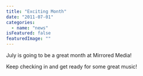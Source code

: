 ```yaml
---
title: "Exciting Month"
date: "2011-07-01"
categories: 
  - name: "news"
isFeatured: false
featuredImage: ""
---
```


July is going to be a great month at Mirrored Media!

Keep checking in and get ready for some great music!
